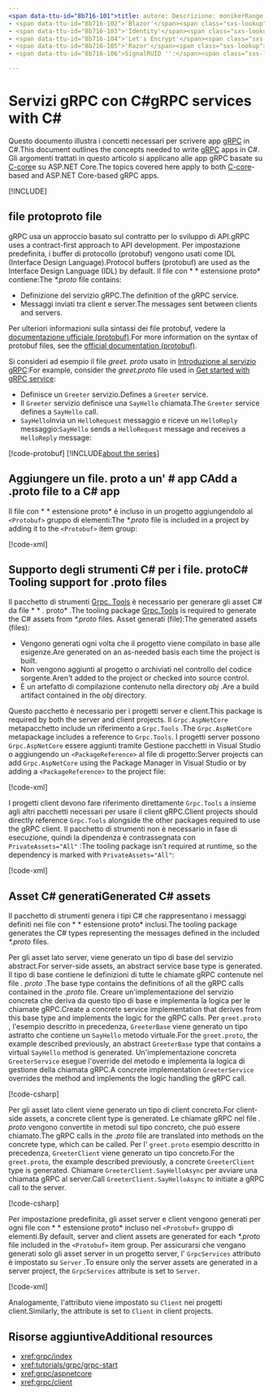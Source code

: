 ```yaml
---
<span data-ttu-id="8b716-101">title: autore: Descrizione: monikerRange: ms. Author: ms. Date: No-loc:</span><span class="sxs-lookup"><span data-stu-id="8b716-101">title: author: description: monikerRange: ms.author: ms.date: no-loc:</span></span>
- <span data-ttu-id="8b716-102">'Blazor'</span><span class="sxs-lookup"><span data-stu-id="8b716-102">'Blazor'</span></span>
- <span data-ttu-id="8b716-103">'Identity'</span><span class="sxs-lookup"><span data-stu-id="8b716-103">'Identity'</span></span>
- <span data-ttu-id="8b716-104">'Let's Encrypt'</span><span class="sxs-lookup"><span data-stu-id="8b716-104">'Let's Encrypt'</span></span>
- <span data-ttu-id="8b716-105">'Razor'</span><span class="sxs-lookup"><span data-stu-id="8b716-105">'Razor'</span></span>
- <span data-ttu-id="8b716-106">SignalRUID '':</span><span class="sxs-lookup"><span data-stu-id="8b716-106">'SignalR' uid:</span></span> 

---
```

# <a name="grpc-services-with-c"></a><span data-ttu-id="8b716-107">Servizi gRPC con C\#</span><span class="sxs-lookup"><span data-stu-id="8b716-107">gRPC services with C\#</span></span>

<span data-ttu-id="8b716-108">Questo documento illustra i concetti necessari per scrivere app [gRPC](https://grpc.io/docs/guides/) in C#.</span><span class="sxs-lookup"><span data-stu-id="8b716-108">This document outlines the concepts needed to write [gRPC](https://grpc.io/docs/guides/) apps in C#.</span></span> <span data-ttu-id="8b716-109">Gli argomenti trattati in questo articolo si applicano alle app gRPC basate su [C-core](https://grpc.io/blog/grpc-stacks)e su ASP.NET Core.</span><span class="sxs-lookup"><span data-stu-id="8b716-109">The topics covered here apply to both [C-core](https://grpc.io/blog/grpc-stacks)-based and ASP.NET Core-based gRPC apps.</span></span>

[!INCLUDE[](~/includes/gRPCazure.md)]

## <a name="proto-file"></a><span data-ttu-id="8b716-110">file proto</span><span class="sxs-lookup"><span data-stu-id="8b716-110">proto file</span></span>

<span data-ttu-id="8b716-111">gRPC usa un approccio basato sul contratto per lo sviluppo di API.</span><span class="sxs-lookup"><span data-stu-id="8b716-111">gRPC uses a contract-first approach to API development.</span></span> <span data-ttu-id="8b716-112">Per impostazione predefinita, i buffer di protocollo (protobuf) vengono usati come IDL (Interface Design Language).</span><span class="sxs-lookup"><span data-stu-id="8b716-112">Protocol buffers (protobuf) are used as the Interface Design Language (IDL) by default.</span></span> <span data-ttu-id="8b716-113">Il file con \* \* estensione proto\* contiene:</span><span class="sxs-lookup"><span data-stu-id="8b716-113">The *\*.proto* file contains:</span></span>

* <span data-ttu-id="8b716-114">Definizione del servizio gRPC.</span><span class="sxs-lookup"><span data-stu-id="8b716-114">The definition of the gRPC service.</span></span>
* <span data-ttu-id="8b716-115">Messaggi inviati tra client e server.</span><span class="sxs-lookup"><span data-stu-id="8b716-115">The messages sent between clients and servers.</span></span>

<span data-ttu-id="8b716-116">Per ulteriori informazioni sulla sintassi dei file protobuf, vedere la [documentazione ufficiale (protobuf)](https://developers.google.com/protocol-buffers/docs/proto3).</span><span class="sxs-lookup"><span data-stu-id="8b716-116">For more information on the syntax of protobuf files, see the [official documentation (protobuf)](https://developers.google.com/protocol-buffers/docs/proto3).</span></span>

<span data-ttu-id="8b716-117">Si consideri ad esempio il file *greet. proto* usato in [Introduzione al servizio gRPC](xref:tutorials/grpc/grpc-start):</span><span class="sxs-lookup"><span data-stu-id="8b716-117">For example, consider the *greet.proto* file used in [Get started with gRPC service](xref:tutorials/grpc/grpc-start):</span></span>

* <span data-ttu-id="8b716-118">Definisce un `Greeter` servizio.</span><span class="sxs-lookup"><span data-stu-id="8b716-118">Defines a `Greeter` service.</span></span>
* <span data-ttu-id="8b716-119">Il `Greeter` servizio definisce una `SayHello` chiamata.</span><span class="sxs-lookup"><span data-stu-id="8b716-119">The `Greeter` service defines a `SayHello` call.</span></span>
* <span data-ttu-id="8b716-120">`SayHello`Invia un `HelloRequest` messaggio e riceve un `HelloReply` messaggio:</span><span class="sxs-lookup"><span data-stu-id="8b716-120">`SayHello` sends a `HelloRequest` message and receives a `HelloReply` message:</span></span>

[!code-protobuf[](~/tutorials/grpc/grpc-start/sample/GrpcGreeter/Protos/greet.proto)]
[!INCLUDE[about the series](~/includes/code-comments-loc.md)]

## <a name="add-a-proto-file-to-a-c-app"></a><span data-ttu-id="8b716-121">Aggiungere un file. proto a un' \# app C</span><span class="sxs-lookup"><span data-stu-id="8b716-121">Add a .proto file to a C\# app</span></span>

<span data-ttu-id="8b716-122">Il file con \* \* estensione proto\* è incluso in un progetto aggiungendolo al `<Protobuf>` gruppo di elementi:</span><span class="sxs-lookup"><span data-stu-id="8b716-122">The *\*.proto* file is included in a project by adding it to the `<Protobuf>` item group:</span></span>

[!code-xml[](~/tutorials/grpc/grpc-start/sample/GrpcGreeter/GrpcGreeter.csproj?highlight=2&range=7-9)]

## <a name="c-tooling-support-for-proto-files"></a><span data-ttu-id="8b716-123">Supporto degli strumenti C# per i file. proto</span><span class="sxs-lookup"><span data-stu-id="8b716-123">C# Tooling support for .proto files</span></span>

<span data-ttu-id="8b716-124">Il pacchetto di strumenti [Grpc. Tools](https://www.nuget.org/packages/Grpc.Tools/) è necessario per generare gli asset C# da file \* \* . proto\* .</span><span class="sxs-lookup"><span data-stu-id="8b716-124">The tooling package [Grpc.Tools](https://www.nuget.org/packages/Grpc.Tools/) is required to generate the C# assets from *\*.proto* files.</span></span> <span data-ttu-id="8b716-125">Asset generati (file):</span><span class="sxs-lookup"><span data-stu-id="8b716-125">The generated assets (files):</span></span>

* <span data-ttu-id="8b716-126">Vengono generati ogni volta che il progetto viene compilato in base alle esigenze.</span><span class="sxs-lookup"><span data-stu-id="8b716-126">Are generated on an as-needed basis each time the project is built.</span></span>
* <span data-ttu-id="8b716-127">Non vengono aggiunti al progetto o archiviati nel controllo del codice sorgente.</span><span class="sxs-lookup"><span data-stu-id="8b716-127">Aren't added to the project or checked into source control.</span></span>
* <span data-ttu-id="8b716-128">È un artefatto di compilazione contenuto nella directory *obj* .</span><span class="sxs-lookup"><span data-stu-id="8b716-128">Are a build artifact contained in the *obj* directory.</span></span>

<span data-ttu-id="8b716-129">Questo pacchetto è necessario per i progetti server e client.</span><span class="sxs-lookup"><span data-stu-id="8b716-129">This package is required by both the server and client projects.</span></span> <span data-ttu-id="8b716-130">Il `Grpc.AspNetCore` metapacchetto include un riferimento a `Grpc.Tools` .</span><span class="sxs-lookup"><span data-stu-id="8b716-130">The `Grpc.AspNetCore` metapackage includes a reference to `Grpc.Tools`.</span></span> <span data-ttu-id="8b716-131">I progetti server possono `Grpc.AspNetCore` essere aggiunti tramite Gestione pacchetti in Visual Studio o aggiungendo un `<PackageReference>` al file di progetto:</span><span class="sxs-lookup"><span data-stu-id="8b716-131">Server projects can add `Grpc.AspNetCore` using the Package Manager in Visual Studio or by adding a `<PackageReference>` to the project file:</span></span>

[!code-xml[](~/tutorials/grpc/grpc-start/sample/GrpcGreeter/GrpcGreeter.csproj?highlight=1&range=12)]

<span data-ttu-id="8b716-132">I progetti client devono fare riferimento direttamente `Grpc.Tools` a insieme agli altri pacchetti necessari per usare il client gRPC.</span><span class="sxs-lookup"><span data-stu-id="8b716-132">Client projects should directly reference `Grpc.Tools` alongside the other packages required to use the gRPC client.</span></span> <span data-ttu-id="8b716-133">Il pacchetto di strumenti non è necessario in fase di esecuzione, quindi la dipendenza è contrassegnata con `PrivateAssets="All"` :</span><span class="sxs-lookup"><span data-stu-id="8b716-133">The tooling package isn't required at runtime, so the dependency is marked with `PrivateAssets="All"`:</span></span>

[!code-xml[](~/tutorials/grpc/grpc-start/sample/GrpcGreeterClient/GrpcGreeterClient.csproj?highlight=3&range=9-11)]

## <a name="generated-c-assets"></a><span data-ttu-id="8b716-134">Asset C# generati</span><span class="sxs-lookup"><span data-stu-id="8b716-134">Generated C# assets</span></span>

<span data-ttu-id="8b716-135">Il pacchetto di strumenti genera i tipi C# che rappresentano i messaggi definiti nei file con \* \* estensione proto\* inclusi.</span><span class="sxs-lookup"><span data-stu-id="8b716-135">The tooling package generates the C# types representing the messages defined in the included *\*.proto* files.</span></span>

<span data-ttu-id="8b716-136">Per gli asset lato server, viene generato un tipo di base del servizio abstract.</span><span class="sxs-lookup"><span data-stu-id="8b716-136">For server-side assets, an abstract service base type is generated.</span></span> <span data-ttu-id="8b716-137">Il tipo di base contiene le definizioni di tutte le chiamate gRPC contenute nel file *. proto* .</span><span class="sxs-lookup"><span data-stu-id="8b716-137">The base type contains the definitions of all the gRPC calls contained in the *.proto* file.</span></span> <span data-ttu-id="8b716-138">Creare un'implementazione del servizio concreta che deriva da questo tipo di base e implementa la logica per le chiamate gRPC.</span><span class="sxs-lookup"><span data-stu-id="8b716-138">Create a concrete service implementation that derives from this base type and implements the logic for the gRPC calls.</span></span> <span data-ttu-id="8b716-139">Per `greet.proto` , l'esempio descritto in precedenza, `GreeterBase` viene generato un tipo astratto che contiene un `SayHello` metodo virtuale.</span><span class="sxs-lookup"><span data-stu-id="8b716-139">For the `greet.proto`, the example described previously, an abstract `GreeterBase` type that contains a virtual `SayHello` method is generated.</span></span> <span data-ttu-id="8b716-140">Un'implementazione concreta `GreeterService` esegue l'override del metodo e implementa la logica di gestione della chiamata gRPC.</span><span class="sxs-lookup"><span data-stu-id="8b716-140">A concrete implementation `GreeterService` overrides the method and implements the logic handling the gRPC call.</span></span>

[!code-csharp[](~/tutorials/grpc/grpc-start/sample/GrpcGreeter/Services/GreeterService.cs?name=snippet)]

<span data-ttu-id="8b716-141">Per gli asset lato client viene generato un tipo di client concreto.</span><span class="sxs-lookup"><span data-stu-id="8b716-141">For client-side assets, a concrete client type is generated.</span></span> <span data-ttu-id="8b716-142">Le chiamate gRPC nel file *. proto* vengono convertite in metodi sul tipo concreto, che può essere chiamato.</span><span class="sxs-lookup"><span data-stu-id="8b716-142">The gRPC calls in the *.proto* file are translated into methods on the concrete type, which can be called.</span></span> <span data-ttu-id="8b716-143">Per l' `greet.proto` esempio descritto in precedenza, `GreeterClient` viene generato un tipo concreto.</span><span class="sxs-lookup"><span data-stu-id="8b716-143">For the `greet.proto`, the example described previously, a concrete `GreeterClient` type is generated.</span></span> <span data-ttu-id="8b716-144">Chiamare `GreeterClient.SayHelloAsync` per avviare una chiamata gRPC al server.</span><span class="sxs-lookup"><span data-stu-id="8b716-144">Call `GreeterClient.SayHelloAsync` to initiate a gRPC call to the server.</span></span>

[!code-csharp[](~/tutorials/grpc/grpc-start/sample/GrpcGreeterClient/Program.cs?name=snippet)]

<span data-ttu-id="8b716-145">Per impostazione predefinita, gli asset server e client vengono generati per ogni file con \* \* estensione proto\* incluso nel `<Protobuf>` gruppo di elementi.</span><span class="sxs-lookup"><span data-stu-id="8b716-145">By default, server and client assets are generated for each *\*.proto* file included in the `<Protobuf>` item group.</span></span> <span data-ttu-id="8b716-146">Per assicurarsi che vengano generati solo gli asset server in un progetto server, l' `GrpcServices` attributo è impostato su `Server` .</span><span class="sxs-lookup"><span data-stu-id="8b716-146">To ensure only the server assets are generated in a server project, the `GrpcServices` attribute is set to `Server`.</span></span>

[!code-xml[](~/tutorials/grpc/grpc-start/sample/GrpcGreeter/GrpcGreeter.csproj?highlight=2&range=7-9)]

<span data-ttu-id="8b716-147">Analogamente, l'attributo viene impostato su `Client` nei progetti client.</span><span class="sxs-lookup"><span data-stu-id="8b716-147">Similarly, the attribute is set to `Client` in client projects.</span></span>

## <a name="additional-resources"></a><span data-ttu-id="8b716-148">Risorse aggiuntive</span><span class="sxs-lookup"><span data-stu-id="8b716-148">Additional resources</span></span>

* <xref:grpc/index>
* <xref:tutorials/grpc/grpc-start>
* <xref:grpc/aspnetcore>
* <xref:grpc/client>

